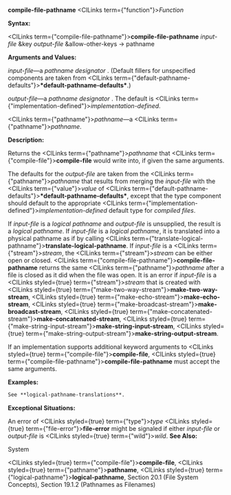 **compile-file-pathname** <ClLinks  term={"function"}><i>Function</i></ClLinks> 



**Syntax:** 



<ClLinks  term={"compile-file-pathname"}><b>compile-file-pathname</b></ClLinks> *input-file* &amp;key *output-file* &amp;allow-other-keys → pathname 



**Arguments and Values:** 



*input-file*—a *pathname designator* . (Default fillers for unspecified components are taken from <ClLinks  term={"default-pathname-defaults"}><b>\*default-pathname-defaults\*</b></ClLinks>.) 



*output-file*—a *pathname designator* . The default is <ClLinks  term={"implementation-defined"}><i>implementation-defined</i></ClLinks>. 



<ClLinks  term={"pathname"}><i>pathname</i></ClLinks>—a <ClLinks  term={"pathname"}><i>pathname</i></ClLinks>. 



**Description:** 



Returns the <ClLinks  term={"pathname"}><i>pathname</i></ClLinks> that <ClLinks  term={"compile-file"}><b>compile-file</b></ClLinks> would write into, if given the same arguments. 



The defaults for the *output-file* are taken from the <ClLinks  term={"pathname"}><i>pathname</i></ClLinks> that results from merging the *input-file* with the <ClLinks  term={"value"}><i>value</i></ClLinks> of <ClLinks  term={"default-pathname-defaults"}><b>\*default-pathname-defaults\*</b></ClLinks>, except that the type component should default to the appropriate <ClLinks  term={"implementation-defined"}><i>implementation-defined</i></ClLinks> default type for *compiled files*. 



If *input-file* is a *logical pathname* and *output-file* is unsupplied, the result is a *logical pathname*. If *input-file* is a *logical pathname*, it is translated into a physical pathname as if by calling <ClLinks  term={"translate-logical-pathname"}><b>translate-logical-pathname</b></ClLinks>. If *input-file* is a <ClLinks  term={"stream"}><i>stream</i></ClLinks>, the <ClLinks  term={"stream"}><i>stream</i></ClLinks> can be either open or closed. <ClLinks  term={"compile-file-pathname"}><b>compile-file-pathname</b></ClLinks> returns the same <ClLinks  term={"pathname"}><i>pathname</i></ClLinks> after a file is closed as it did when the file was open. It is an error if *input-file* is a <ClLinks styled={true} term={"stream"}><i>stream</i></ClLinks> that is created with <ClLinks styled={true} term={"make-two-way-stream"}><b>make-two-way-stream</b></ClLinks>, <ClLinks styled={true} term={"make-echo-stream"}><b>make-echo-stream</b></ClLinks>, <ClLinks styled={true} term={"make-broadcast-stream"}><b>make-broadcast-stream</b></ClLinks>, <ClLinks styled={true} term={"make-concatenated-stream"}><b>make-concatenated-stream</b></ClLinks>, <ClLinks styled={true} term={"make-string-input-stream"}><b>make-string-input-stream</b></ClLinks>, <ClLinks styled={true} term={"make-string-output-stream"}><b>make-string-output-stream</b></ClLinks>. 



If an implementation supports additional keyword arguments to <ClLinks styled={true} term={"compile-file"}><b>compile-file</b></ClLinks>, <ClLinks styled={true} term={"compile-file-pathname"}><b>compile-file-pathname</b></ClLinks> must accept the same arguments. 



**Examples:**
```lisp
See **logical-pathname-translations**. 
```
**Exceptional Situations:** 



An error of <ClLinks styled={true} term={"type"}><i>type</i></ClLinks> <ClLinks styled={true} term={"file-error"}><b>file-error</b></ClLinks> might be signaled if either *input-file* or *output-file* is <ClLinks styled={true} term={"wild"}><i>wild</i></ClLinks>. **See Also:** 



System 



 



 



<ClLinks styled={true} term={"compile-file"}><b>compile-file</b></ClLinks>, <ClLinks styled={true} term={"pathname"}><b>pathname</b></ClLinks>, <ClLinks styled={true} term={"logical-pathname"}><b>logical-pathname</b></ClLinks>, Section 20.1 (File System Concepts), Section 19.1.2 (Pathnames as Filenames) 



